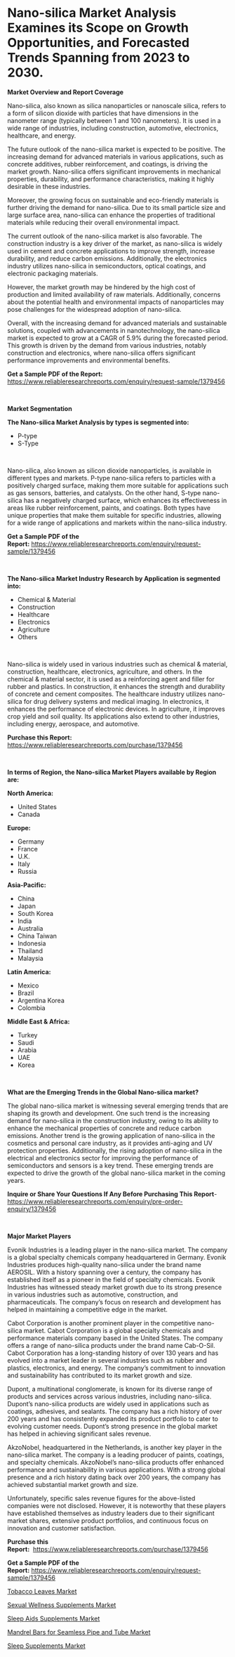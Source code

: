 <p><h1>Nano-silica Market Analysis Examines its Scope on Growth Opportunities, and Forecasted Trends Spanning from 2023 to 2030.</h1></p><p><strong>Market Overview and Report Coverage</strong></p>
<p><p>Nano-silica, also known as silica nanoparticles or nanoscale silica, refers to a form of silicon dioxide with particles that have dimensions in the nanometer range (typically between 1 and 100 nanometers). It is used in a wide range of industries, including construction, automotive, electronics, healthcare, and energy.</p><p>The future outlook of the nano-silica market is expected to be positive. The increasing demand for advanced materials in various applications, such as concrete additives, rubber reinforcement, and coatings, is driving the market growth. Nano-silica offers significant improvements in mechanical properties, durability, and performance characteristics, making it highly desirable in these industries.</p><p>Moreover, the growing focus on sustainable and eco-friendly materials is further driving the demand for nano-silica. Due to its small particle size and large surface area, nano-silica can enhance the properties of traditional materials while reducing their overall environmental impact.</p><p>The current outlook of the nano-silica market is also favorable. The construction industry is a key driver of the market, as nano-silica is widely used in cement and concrete applications to improve strength, increase durability, and reduce carbon emissions. Additionally, the electronics industry utilizes nano-silica in semiconductors, optical coatings, and electronic packaging materials.</p><p>However, the market growth may be hindered by the high cost of production and limited availability of raw materials. Additionally, concerns about the potential health and environmental impacts of nanoparticles may pose challenges for the widespread adoption of nano-silica.</p><p>Overall, with the increasing demand for advanced materials and sustainable solutions, coupled with advancements in nanotechnology, the nano-silica market is expected to grow at a CAGR of 5.9% during the forecasted period. This growth is driven by the demand from various industries, notably construction and electronics, where nano-silica offers significant performance improvements and environmental benefits.</p></p>
<p><strong>Get a Sample PDF of the Report:</strong> <a href="https://www.reliableresearchreports.com/enquiry/request-sample/1379456">https://www.reliableresearchreports.com/enquiry/request-sample/1379456</a></p>
<p>&nbsp;</p>
<p><strong>Market Segmentation</strong></p>
<p><strong>The Nano-silica Market Analysis by types is segmented into:</strong></p>
<p><ul><li>P-type</li><li>S-Type</li></ul></p>
<p>&nbsp;</p>
<p><p>Nano-silica, also known as silicon dioxide nanoparticles, is available in different types and markets. P-type nano-silica refers to particles with a positively charged surface, making them more suitable for applications such as gas sensors, batteries, and catalysts. On the other hand, S-type nano-silica has a negatively charged surface, which enhances its effectiveness in areas like rubber reinforcement, paints, and coatings. Both types have unique properties that make them suitable for specific industries, allowing for a wide range of applications and markets within the nano-silica industry.</p></p>
<p><strong>Get a Sample PDF of the Report:</strong>&nbsp;<a href="https://www.reliableresearchreports.com/enquiry/request-sample/1379456">https://www.reliableresearchreports.com/enquiry/request-sample/1379456</a></p>
<p>&nbsp;</p>
<p><strong>The Nano-silica Market Industry Research by Application is segmented into:</strong></p>
<p><ul><li>Chemical & Material</li><li>Construction</li><li>Healthcare</li><li>Electronics</li><li>Agriculture</li><li>Others</li></ul></p>
<p>&nbsp;</p>
<p><p>Nano-silica is widely used in various industries such as chemical & material, construction, healthcare, electronics, agriculture, and others. In the chemical & material sector, it is used as a reinforcing agent and filler for rubber and plastics. In construction, it enhances the strength and durability of concrete and cement composites. The healthcare industry utilizes nano-silica for drug delivery systems and medical imaging. In electronics, it enhances the performance of electronic devices. In agriculture, it improves crop yield and soil quality. Its applications also extend to other industries, including energy, aerospace, and automotive.</p></p>
<p><strong>Purchase this Report:</strong>&nbsp; <a href="https://www.reliableresearchreports.com/purchase/1379456">https://www.reliableresearchreports.com/purchase/1379456</a></p>
<p>&nbsp;</p>
<p><strong>In terms of Region, the Nano-silica Market Players available by Region are:</strong></p>
<p>
    <p> <strong> North America: </strong>
        <ul>
            <li>United States</li>
            <li>Canada</li>
        </ul>
        </p> 
    <p> <strong> Europe: </strong>
        <ul>
            <li>Germany</li>
            <li>France</li>
            <li>U.K.</li>
            <li>Italy</li>
            <li>Russia</li>
        </ul>
        </p> 
    <p> <strong> Asia-Pacific: </strong>
        <ul>
            <li>China</li>
            <li>Japan</li>
            <li>South Korea</li>
            <li>India</li>
            <li>Australia</li>
            <li>China Taiwan</li>
            <li>Indonesia</li>
            <li>Thailand</li>
            <li>Malaysia</li>
        </ul>
        </p> 
    <p> <strong> Latin America: </strong>
        <ul>
            <li>Mexico</li>
            <li>Brazil</li>
            <li>Argentina Korea</li>
            <li>Colombia</li>
        </ul>
        </p> 
    <p> <strong> Middle East & Africa: </strong>
        <ul>
            <li>Turkey</li>
            <li>Saudi</li>
            <li>Arabia</li>
            <li>UAE</li>
            <li>Korea</li>
        </ul>
    </p>
    </p>
<p>&nbsp;</p>
<p><strong>What are the Emerging Trends in the Global Nano-silica market?</strong></p>
<p><p>The global nano-silica market is witnessing several emerging trends that are shaping its growth and development. One such trend is the increasing demand for nano-silica in the construction industry, owing to its ability to enhance the mechanical properties of concrete and reduce carbon emissions. Another trend is the growing application of nano-silica in the cosmetics and personal care industry, as it provides anti-aging and UV protection properties. Additionally, the rising adoption of nano-silica in the electrical and electronics sector for improving the performance of semiconductors and sensors is a key trend. These emerging trends are expected to drive the growth of the global nano-silica market in the coming years.</p></p>
<p><strong>Inquire or Share Your Questions If Any Before Purchasing This Report</strong>- <a href="https://www.reliableresearchreports.com/enquiry/pre-order-enquiry/1379456">https://www.reliableresearchreports.com/enquiry/pre-order-enquiry/1379456</a></p>
<p>&nbsp;</p>
<p><strong>Major Market Players</strong></p>
<p><p>Evonik Industries is a leading player in the nano-silica market. The company is a global specialty chemicals company headquartered in Germany. Evonik Industries produces high-quality nano-silica under the brand name AEROSIL. With a history spanning over a century, the company has established itself as a pioneer in the field of specialty chemicals. Evonik Industries has witnessed steady market growth due to its strong presence in various industries such as automotive, construction, and pharmaceuticals. The company’s focus on research and development has helped in maintaining a competitive edge in the market.</p><p>Cabot Corporation is another prominent player in the competitive nano-silica market. Cabot Corporation is a global specialty chemicals and performance materials company based in the United States. The company offers a range of nano-silica products under the brand name Cab-O-Sil. Cabot Corporation has a long-standing history of over 130 years and has evolved into a market leader in several industries such as rubber and plastics, electronics, and energy. The company’s commitment to innovation and sustainability has contributed to its market growth and size.</p><p>Dupont, a multinational conglomerate, is known for its diverse range of products and services across various industries, including nano-silica. Dupont’s nano-silica products are widely used in applications such as coatings, adhesives, and sealants. The company has a rich history of over 200 years and has consistently expanded its product portfolio to cater to evolving customer needs. Dupont’s strong presence in the global market has helped in achieving significant sales revenue.</p><p>AkzoNobel, headquartered in the Netherlands, is another key player in the nano-silica market. The company is a leading producer of paints, coatings, and specialty chemicals. AkzoNobel’s nano-silica products offer enhanced performance and sustainability in various applications. With a strong global presence and a rich history dating back over 200 years, the company has achieved substantial market growth and size.</p><p>Unfortunately, specific sales revenue figures for the above-listed companies were not disclosed. However, it is noteworthy that these players have established themselves as industry leaders due to their significant market shares, extensive product portfolios, and continuous focus on innovation and customer satisfaction.</p></p>
<p><strong>Purchase this Report:</strong>&nbsp;&nbsp;<a href="https://www.reliableresearchreports.com/purchase/1379456">https://www.reliableresearchreports.com/purchase/1379456</a></p>
<p></p>
<p><strong>Get a Sample PDF of the Report:</strong>&nbsp;<a href="https://www.reliableresearchreports.com/enquiry/request-sample/1379456">https://www.reliableresearchreports.com/enquiry/request-sample/1379456</a></p>
<p><p><a href="https://github.com/CliffMedina6/Market-Research-Report-List-2/blob/main/tobacco-leaves-market.md">Tobacco Leaves Market</a></p><p><a href="https://www.linkedin.com/pulse/decoding-sexual-wellness-supplements-market-deep-dive-kd0ee/">Sexual Wellness Supplements Market</a></p><p><a href="https://www.linkedin.com/pulse/sleep-aids-supplements-market-challenges-opportunities-zea4e/">Sleep Aids Supplements Market</a></p><p><a href="https://github.com/PeterParrish5/Market-Research-Report-List-2/blob/main/mandrel-bars-for-seamless-pipe-and-tube-market.md">Mandrel Bars for Seamless Pipe and Tube Market</a></p><p><a href="https://www.linkedin.com/pulse/sleep-supplements-market-share-amp-new-trends-analysis-report-6cmte/">Sleep Supplements Market</a></p></p>